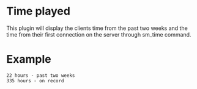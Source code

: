 # Time played
This plugin will display the clients time from the past two weeks and the time from their first connection on the server through sm_time command. 

# Example
```
22 hours - past two weeks
335 hours - on record
```
